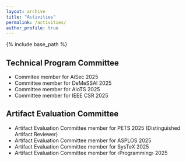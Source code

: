 ```yaml
---
layout: archive
title: "Activities"
permalink: /activities/
author_profile: true
---
```


{% include base_path %}

## Technical Program Committee

- Commitee member for AiSec 2025
- Committee member for DeMeSSAI 2025
- Committee member for AIoTS 2025
- Committee member for IEEE CSR 2025

## Artifact Evaluation Committee

- Artifact Evaluation Committee member for PETS 2025 (Distinguished Artifact Reviewer)
- Artifact Evaluation Committee member for ASPLOS 2025
- Artifact Evaluation Committee member for SysTeX 2025
- Artifact Evaluation Committee member for ‹Programming› 2025
